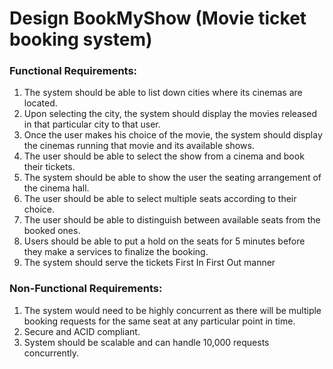 # Design BookMyShow (Movie ticket booking system)

### Functional Requirements:

1. The system should be able to list down cities where its cinemas are located.
2. Upon selecting the city, the system should display the movies released in that particular city to that user.
3. Once the user makes his choice of the movie, the system should display the cinemas running that movie and its available shows.
4. The user should be able to select the show from a cinema and book their tickets.
5. The system should be able to show the user the seating arrangement of the cinema hall.
6. The user should be able to select multiple seats according to their choice.
7. The user should be able to distinguish between available seats from the booked ones.
8. Users should be able to put a hold on the seats for 5 minutes before they make a services to finalize the booking.
9. The system should serve the tickets First In First Out manner

### Non-Functional Requirements:

1. The system would need to be highly concurrent as there will be multiple booking requests for the same seat at any particular point in time.
2. Secure and ACID compliant.
3. System should be scalable and can handle 10,000 requests concurrently.